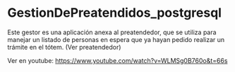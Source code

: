 # GestionDePreatendidos_postgresql
Este gestor es una aplicación anexa al preatendedor, que se utiliza para manejar un listado de personas en espera que ya hayan pedido realizar un trámite en el tótem. (Ver preatendedor)

Ver en youtube: https://www.youtube.com/watch?v=WLMSg0B760o&t=66s
